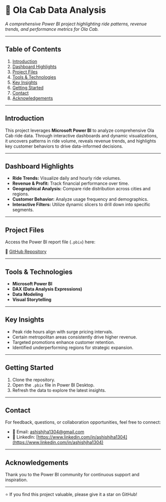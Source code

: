 # 🚖 Ola Cab Data Analysis

_A comprehensive Power BI project highlighting ride patterns, revenue trends, and performance metrics for Ola Cab._

---

## Table of Contents
1. [Introduction](#introduction)
2. [Dashboard Highlights](#dashboard-highlights)
3. [Project Files](#project-files)
4. [Tools & Technologies](#tools--technologies)
5. [Key Insights](#key-insights)
6. [Getting Started](#getting-started)
7. [Contact](#contact)
8. [Acknowledgements](#acknowledgements)

---

## Introduction

This project leverages **Microsoft Power BI** to analyze comprehensive Ola Cab ride data. Through interactive dashboards and dynamic visualizations, it uncovers patterns in ride volume, reveals revenue trends, and highlights key customer behaviors to drive data-informed decisions.

---

## Dashboard Highlights

- **Ride Trends:** Visualize daily and hourly ride volumes.
- **Revenue & Profit:** Track financial performance over time.
- **Geographical Analysis:** Compare ride distribution across cities and regions.
- **Customer Behavior:** Analyze usage frequency and demographics.
- **Interactive Filters:** Utilize dynamic slicers to drill down into specific segments.

---

## Project Files

Access the Power BI report file (`.pbix`) here:

🔗 [GitHub Repository](https://github.com/ashishjha1304/Ola-Ride-Analysis-Dashboard)

---

## Tools & Technologies

- **Microsoft Power BI**  
- **DAX (Data Analysis Expressions)**  
- **Data Modeling**  
- **Visual Storytelling**

---

## Key Insights

- Peak ride hours align with surge pricing intervals.  
- Certain metropolitan areas consistently drive higher revenue.  
- Targeted promotions enhance customer retention.  
- Identified underperforming regions for strategic expansion.

---

## Getting Started

1. Clone the repository.  
2. Open the `.pbix` file in Power BI Desktop.  
3. Refresh the data to explore the latest insights.

---

## Contact

For feedback, questions, or collaboration opportunities, feel free to connect:

- 📧 Email: ashishjha1304@gmail.com  
- 🔗 LinkedIn: [https://www.linkedin.com/in/ashishjha1304](https://www.linkedin.com/in/ashishjha1304)

---

## Acknowledgements

Thank you to the Power BI community for continuous support and inspiration.

---

⭐ If you find this project valuable, please give it a star on GitHub!
